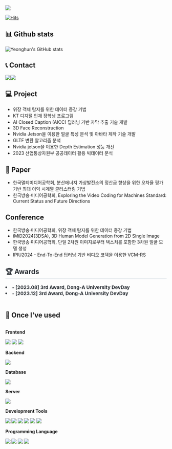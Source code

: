 <img src="https://capsule-render.vercel.app/api?type=waving&color=000000&height=200&section=header&text=Welcome%20Yeonghun's%20Github&fontSize=70&fontColor=FFFFFF&animation=fadeIn&fontAlignY=38&descAlignY=51&descAlign=62"/>

<!--
**jyh11224/jyh11224** is a ✨ _special_ ✨ repository because its `README.md` (this file) appears on your GitHub profile.

Here are some ideas to get you started:

- 🔭 I’m currently working on ...
- 🌱 I’m currently learning ...
- 👯 I’m looking to collaborate on ...
- 🤔 I’m looking for help with ...
- 💬 Ask me about ...
- 📫 How to reach me: ...
- 😄 Pronouns: ...
- ⚡ Fun fact: ...
-->

[![Hits](https://hits.seeyoufarm.com/api/count/incr/badge.svg?url=https%3A%2F%2Fgithub.com%2Fjyh11224&count_bg=%2379C83D&title_bg=%23555555&icon=&icon_color=%23E7E7E7&title=GITHUB&edge_flat=false)](https://hits.seeyoufarm.com)

## 📊 Github stats 
![Yeonghun's GitHub stats](https://github-readme-stats.vercel.app/api?username=jyh11224&show_icons=true&theme=dracula)
<p>
<!--
## 🥇 Baekjoon solved rank 
[![Solved.ac Profile](http://mazassumnida.wtf/api/generate_badge?boj=jyh11224)](https://solved.ac/jyh11224)
-->
   
## 📞 Contact 
<div style="display:flex; flex-direction:row;">
   <a href="mailto:yeonghun.jeong@m4ml.re.kr"><img src ="https://img.shields.io/badge/M4ML-0078D7?style=flat-squaare&logo=Microsoft-edge&logoColor=white"/></a>
   <a href="mailto:jyh11224@donga.ac.kr"><img src ="https://img.shields.io/badge/Gmail-EA4335.svg?&style=flat-squaare&logo=Gmail&logoColor=white"/></a>
</div>


## 💻 Project
- 위장 객체 탐지를 위한 데이터 증강 기법
- KT 디지털 인재 장학생 프로그램
- AI Closed Caption (AICC) 딥러닝 기반 자막 추출 기술 개발
- 3D Face Reconstruction
- Nvidia Jetson을 이용한 얼굴 특성 분석 및 아바타 제작 기술 개발
- GLTF 변환 알고리즘 분석
- Nvidia jetson을 이용한 Depth Estimation 성능 개선
- 2023 산업통상자원부 공공데이터 활용 빅데이터 분석


## 📄 Paper
- 한국멀티미디어공학회, 분산에너지 가상발전소의 정산금 향상을 위한 오차율 평가 기반 최대 이익 시계열 클러스터링 기법
- 한국방송·미디어공학회, Exploring the Video Coding for Machines Standard: Current Status and Future Directions

## Conference
- 한국방송·미디어공학회, 위장 객체 탐지를 위한 데이터 증강 기법
- iMiD2024(3DSA), 3D Human Model Generation from 2D Single Image
- 한국방송·미디어공학회, 단일 2차원 이미지로부터 텍스처를 포함한 3차원 얼굴 모델 생성
- IPIU2024 - End-To-End 딥러닝 기반 비디오 코덱을 이용한 VCM-RS

<div style="text-align: lefg;">
        <h2 style="border-bottom: 1px solid #d8dee4; color: #282d33;"> 🏆 Awards </h2> 
        <div style="font-weight: 700; font-size: 15px; text-align: left; color: #282d33;"> 
           <li> - [2023.08] 3rd Award, Dong‐A University DevDay</li>
           <li> - [2023.12] 3rd Award, Dong‐A University DevDay </li>
 </div><br>

 ## 🔨 Once I've used 
<div style="display:flex; flex-direction:column; align-items:flex-start;">
     <!-- Frontend -->
    <p><strong>Frontend</strong></p>
    <div>
        <img src="https://img.shields.io/badge/html5-E34F26?style=for-the-badge&logo=html5&logoColor=white"> 
        <img src="https://img.shields.io/badge/css-1572B6?style=for-the-badge&logo=css3&logoColor=white"> 
        <img src="https://img.shields.io/badge/javascript-F7DF1E?style=for-the-badge&logo=javascript&logoColor=black"> 
    </div>
    <!-- Backend -->
    <p><strong>Backend</strong></p>
    <div>
        <img src="https://img.shields.io/badge/Spring Boot-6DB33F?style=for-the-badge&logo=spring boot&logoColor=white"> 
    </div>
    <!-- Database -->
    <p><strong>Database</strong></p>
    <div> 
        <img src="https://img.shields.io/badge/mysql-4479A1?style=for-the-badge&logo=mysql&logoColor=white"> 
    </div>
    <!-- Server -->
    <p><strong>Server</strong></p>
    <div>
        <img src="https://img.shields.io/badge/linux-FCC624?style=for-the-badge&logo=linux&logoColor=black"> 
    </div>
    <!-- Development Tools -->
    <p><strong>Development Tools</p>
    <div>
        <img src="https://img.shields.io/badge/Visual Studio Code-007ACC?style=for-the-badge&logo=visual-studio-code&logoColor=white">
        <img src="https://img.shields.io/badge/Visual Studio-5C2D91?style=for-the-badge&logo=visual-studio&logoColor=white">
        <img src="https://img.shields.io/badge/Eclipse IDE-2C2255?style=for-the-badge&logo=eclipse-ide&logoColor=white">
        <img src="https://img.shields.io/badge/IntelliJ IDEA-000000?style=for-the-badge&logo=intellij-idea&logoColor=white">
        <img src="https://img.shields.io/badge/Anaconda-44A833?style=for-the-badge&logo=anaconda&logoColor=white">
        <img src="https://img.shields.io/badge/docker-3776AB?style=for-the-badge&logo=docker&logoColor=white">
    </div>
    <!-- Programming Language -->
    <p><strong>Programming Language</strong></p>
    <div>
        <img src="https://img.shields.io/badge/c-A8B9CC?style=for-the-badge&logo=c&logoColor=white">
        <img src="https://img.shields.io/badge/c++-00599C?style=for-the-badge&logo=cplusplus&logoColor=white">
        <img src="https://img.shields.io/badge/python-3776AB?style=for-the-badge&logo=python&logoColor=white">
        <img src="https://img.shields.io/badge/JAVA-ff8c00?style=for-the-badge&logo=oracle&logoColor=white">
    </div>
</div>
